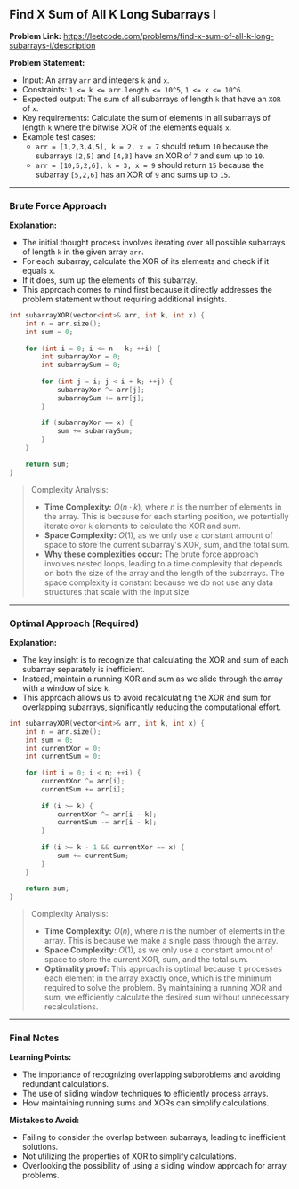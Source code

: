 ## Find X Sum of All K Long Subarrays I
**Problem Link:** https://leetcode.com/problems/find-x-sum-of-all-k-long-subarrays-i/description

**Problem Statement:**
- Input: An array `arr` and integers `k` and `x`.
- Constraints: `1 <= k <= arr.length <= 10^5`, `1 <= x <= 10^6`.
- Expected output: The sum of all subarrays of length `k` that have an `XOR` of `x`.
- Key requirements: Calculate the sum of elements in all subarrays of length `k` where the bitwise XOR of the elements equals `x`.
- Example test cases:
  - `arr = [1,2,3,4,5], k = 2, x = 7` should return `10` because the subarrays `[2,5]` and `[4,3]` have an XOR of `7` and sum up to `10`.
  - `arr = [10,5,2,6], k = 3, x = 9` should return `15` because the subarray `[5,2,6]` has an XOR of `9` and sums up to `15`.

---

### Brute Force Approach

**Explanation:**
- The initial thought process involves iterating over all possible subarrays of length `k` in the given array `arr`.
- For each subarray, calculate the XOR of its elements and check if it equals `x`.
- If it does, sum up the elements of this subarray.
- This approach comes to mind first because it directly addresses the problem statement without requiring additional insights.

```cpp
int subarrayXOR(vector<int>& arr, int k, int x) {
    int n = arr.size();
    int sum = 0;
    
    for (int i = 0; i <= n - k; ++i) {
        int subarrayXor = 0;
        int subarraySum = 0;
        
        for (int j = i; j < i + k; ++j) {
            subarrayXor ^= arr[j];
            subarraySum += arr[j];
        }
        
        if (subarrayXor == x) {
            sum += subarraySum;
        }
    }
    
    return sum;
}
```

> Complexity Analysis:
> - **Time Complexity:** $O(n \cdot k)$, where $n$ is the number of elements in the array. This is because for each starting position, we potentially iterate over `k` elements to calculate the XOR and sum.
> - **Space Complexity:** $O(1)$, as we only use a constant amount of space to store the current subarray's XOR, sum, and the total sum.
> - **Why these complexities occur:** The brute force approach involves nested loops, leading to a time complexity that depends on both the size of the array and the length of the subarrays. The space complexity is constant because we do not use any data structures that scale with the input size.

---

### Optimal Approach (Required)

**Explanation:**
- The key insight is to recognize that calculating the XOR and sum of each subarray separately is inefficient.
- Instead, maintain a running XOR and sum as we slide through the array with a window of size `k`.
- This approach allows us to avoid recalculating the XOR and sum for overlapping subarrays, significantly reducing the computational effort.

```cpp
int subarrayXOR(vector<int>& arr, int k, int x) {
    int n = arr.size();
    int sum = 0;
    int currentXor = 0;
    int currentSum = 0;
    
    for (int i = 0; i < n; ++i) {
        currentXor ^= arr[i];
        currentSum += arr[i];
        
        if (i >= k) {
            currentXor ^= arr[i - k];
            currentSum -= arr[i - k];
        }
        
        if (i >= k - 1 && currentXor == x) {
            sum += currentSum;
        }
    }
    
    return sum;
}
```

> Complexity Analysis:
> - **Time Complexity:** $O(n)$, where $n$ is the number of elements in the array. This is because we make a single pass through the array.
> - **Space Complexity:** $O(1)$, as we only use a constant amount of space to store the current XOR, sum, and the total sum.
> - **Optimality proof:** This approach is optimal because it processes each element in the array exactly once, which is the minimum required to solve the problem. By maintaining a running XOR and sum, we efficiently calculate the desired sum without unnecessary recalculations.

---

### Final Notes

**Learning Points:**
- The importance of recognizing overlapping subproblems and avoiding redundant calculations.
- The use of sliding window techniques to efficiently process arrays.
- How maintaining running sums and XORs can simplify calculations.

**Mistakes to Avoid:**
- Failing to consider the overlap between subarrays, leading to inefficient solutions.
- Not utilizing the properties of XOR to simplify calculations.
- Overlooking the possibility of using a sliding window approach for array problems.